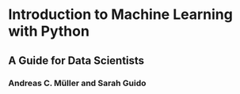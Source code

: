 # Introduction to Machine Learning with Python
## A Guide for Data Scientists
### Andreas C. Müller and Sarah Guido
